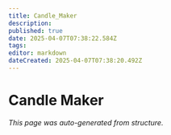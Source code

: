 ```yaml
---
title: Candle_Maker
description: 
published: true
date: 2025-04-07T07:38:22.584Z
tags: 
editor: markdown
dateCreated: 2025-04-07T07:38:20.492Z
---
```


# Candle Maker

*This page was auto-generated from structure.*